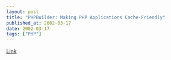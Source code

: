 ```yaml
---
layout: post
title: "PHPBuilder: Making PHP Applications Cache-Friendly"
published_at: 2002-03-17
date: 2002-03-17
tags: ["PHP"]
---
```


[Link](http://www.phpbuilder.com/columns/brunner20011113.php3)  